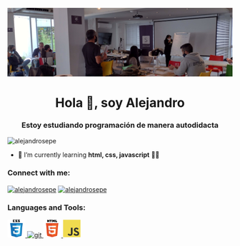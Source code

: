![Header](https://github.com/alejandrosepe/alejandrosepe/blob/010a50b2235e6a49367596711ca3b74f6782fdbf/fondo%20stensul.png "Header")
<h1 align="center">Hola 👋, soy Alejandro</h1>
<h3 align="center">Estoy estudiando programación de manera autodidacta</h3>

<p align="left"> <img src="https://komarev.com/ghpvc/?username=alejandrosepe&label=Profile%20views&color=0e75b6&style=flat" alt="alejandrosepe" /> </p>

- 🌱 I’m currently learning **html, css, javascript** :man_student:

<h3 align="left">Connect with me:</h3>
<p align="left">
<a href="https://codepen.io/alejandrosepe" target="blank"><img align="center" src="https://raw.githubusercontent.com/rahuldkjain/github-profile-readme-generator/master/src/images/icons/Social/codepen.svg" alt="alejandrosepe" height="30" width="40" /></a>
<a href="https://linkedin.com/in/alejandrosepe" target="blank"><img align="center" src="https://raw.githubusercontent.com/rahuldkjain/github-profile-readme-generator/master/src/images/icons/Social/linked-in-alt.svg" alt="alejandrosepe" height="30" width="40" /></a>
</p>

<h3 align="left">Languages and Tools:</h3>
<p align="left"> <a href="https://www.w3schools.com/css/" target="_blank" rel="noreferrer"> <img src="https://raw.githubusercontent.com/devicons/devicon/master/icons/css3/css3-original-wordmark.svg" alt="css3" width="40" height="40"/> </a> <a href="https://git-scm.com/" target="_blank" rel="noreferrer"> <img src="https://www.vectorlogo.zone/logos/git-scm/git-scm-icon.svg" alt="git" width="40" height="40"/> </a> <a href="https://www.w3.org/html/" target="_blank" rel="noreferrer"> <img src="https://raw.githubusercontent.com/devicons/devicon/master/icons/html5/html5-original-wordmark.svg" alt="html5" width="40" height="40"/> </a> <a href="https://developer.mozilla.org/en-US/docs/Web/JavaScript" target="_blank" rel="noreferrer"> <img src="https://raw.githubusercontent.com/devicons/devicon/master/icons/javascript/javascript-original.svg" alt="javascript" width="40" height="40"/> </a> </p>
